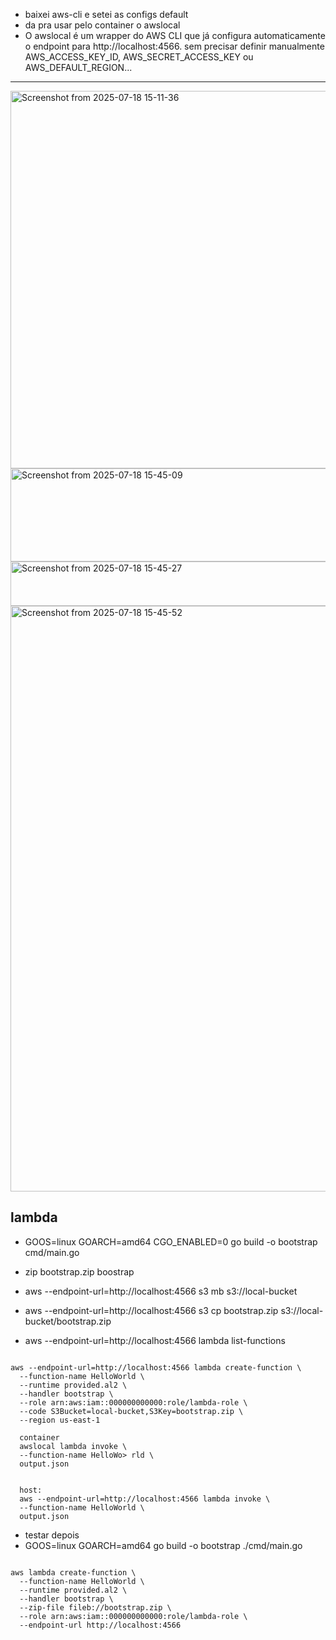 - baixei aws-cli e setei as configs default
- da pra usar pelo container o awslocal
- O awslocal é um wrapper do AWS CLI que já configura automaticamente o endpoint para http://localhost:4566. sem precisar definir manualmente AWS_ACCESS_KEY_ID, AWS_SECRET_ACCESS_KEY ou AWS_DEFAULT_REGION...

---

<img width="1019" height="604" alt="Screenshot from 2025-07-18 15-11-36" src="https://github.com/user-attachments/assets/2618a852-dd5c-45ab-93a6-558550b97d21" />
<img width="722" height="149" alt="Screenshot from 2025-07-18 15-45-09" src="https://github.com/user-attachments/assets/f0b1bc9f-6fad-4c81-8af8-f8e1535eb46b" />
<img width="1142" height="71" alt="Screenshot from 2025-07-18 15-45-27" src="https://github.com/user-attachments/assets/a09f9f61-c4b3-4f61-ac93-1908cee45468" />
<img width="1033" height="937" alt="Screenshot from 2025-07-18 15-45-52" src="https://github.com/user-attachments/assets/3c720878-8d42-4481-8877-c9fc93604014" />


## lambda

-  GOOS=linux GOARCH=amd64 CGO_ENABLED=0 go build -o bootstrap cmd/main.go

- zip bootstrap.zip boostrap

- aws --endpoint-url=http://localhost:4566 s3 mb s3://local-bucket

- aws --endpoint-url=http://localhost:4566 s3 cp bootstrap.zip s3://local-bucket/bootstrap.zip

-  aws --endpoint-url=http://localhost:4566 lambda list-functions

```

aws --endpoint-url=http://localhost:4566 lambda create-function \
  --function-name HelloWorld \
  --runtime provided.al2 \
  --handler bootstrap \
  --role arn:aws:iam::000000000000:role/lambda-role \
  --code S3Bucket=local-bucket,S3Key=bootstrap.zip \
  --region us-east-1

  container
  awslocal lambda invoke \                                                                
  --function-name HelloWo> rld \
  output.json


  host: 
  aws --endpoint-url=http://localhost:4566 lambda invoke \
  --function-name HelloWorld \
  output.json
```

- testar depois 
- GOOS=linux GOARCH=amd64 go build -o bootstrap ./cmd/main.go

```

aws lambda create-function \
  --function-name HelloWorld \
  --runtime provided.al2 \
  --handler bootstrap \
  --zip-file fileb://bootstrap.zip \
  --role arn:aws:iam::000000000000:role/lambda-role \
  --endpoint-url http://localhost:4566
```
